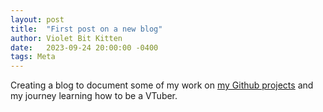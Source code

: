 ```yaml
---
layout: post
title:  "First post on a new blog"
author: Violet Bit Kitten
date:   2023-09-24 20:00:00 -0400
tags: Meta
---
```

Creating a blog to document some of my work on [my Github projects](https://github.com/VioletBitKitten) and my journey learning how to be a VTuber.
